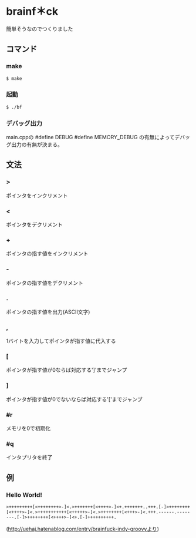 # brainf＊ck
簡単そうなのでつくりました

## コマンド

### make
```bash
$ make
```

### 起動
```bash
$ ./bf
```

### デバッグ出力
main.cppの
#define DEBUG
#define MEMORY_DEBUG
の有無によってデバッグ出力の有無が決まる。
## 文法
### >
ポインタをインクリメント

### <
ポインタをデクリメント

### +
ポインタの指す値をインクリメント

### -
ポインタの指す値をデクリメント

### .
ポインタの指す値を出力(ASCII文字)

### ,
1バイトを入力してポインタが指す値に代入する

### [
ポインタが指す値が0ならば対応する']'までジャンプ

### ]
ポインタが指す値が0でないならば対応する'['までジャンプ

### #r
メモリを0で初期化

### #q
インタプリタを終了

## 例

### Hello World!
```brainfuck
>+++++++++[<++++++++>-]<.>+++++++[<++++>-]<+.+++++++..+++.[-]>++++++++[<++++>-]<.>+++++++++++[<+++++>-]<.>++++++++[<+++>-]<.+++.------.--------.[-]>++++++++[<++++>-]<+.[-]++++++++++.
```

(http://uehaj.hatenablog.com/entry/brainfuck-indy-groovyより)
